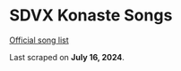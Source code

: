 # SDVX Konaste Songs

[Official song list](https://p.eagate.573.jp/game/eacsdvx/vi/music/index.html)

Last scraped on **July 16, 2024**.